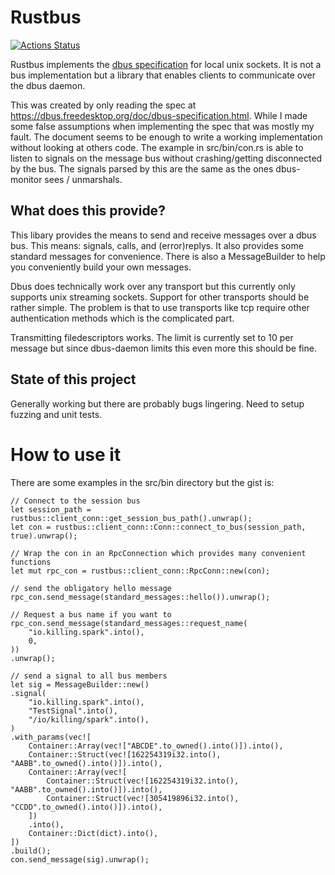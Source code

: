 # Rustbus
[![Actions Status](https://github.com/KillingSpark/rustbus/workflows/CI/badge.svg)](https://github.com/KillingSpark/rustbus/actions?query=workflow%3A"CI")

Rustbus implements the [dbus specification](https://dbus.freedesktop.org/doc/dbus-specification.html) for local unix sockets. It is not a bus implementation but a library
that enables clients to communicate over the dbus daemon.

This was created by only reading the spec at https://dbus.freedesktop.org/doc/dbus-specification.html. While I made some false assumptions when implementing the 
spec that was mostly my fault. The document seems to be enough to write a working implementation without looking at others code. The example in src/bin/con.rs is able
to listen to signals on the message bus without crashing/getting  disconnected by the bus. The signals parsed by this are the same as the ones dbus-monitor sees / unmarshals.

## What does this provide?
This libary provides the means to send and receive messages over a dbus bus. This means: signals, calls, and (error)replys. It also provides some standard messages
for convenience. There is also a MessageBuilder to help you conveniently build your own messages.

Dbus does technically work over any transport but this currently only supports unix streaming sockets. Support for other transports should be rather simple. The problem is
that to use transports like tcp require other authentication methods which is the complicated part.

Transmitting filedescriptors works. The limit is currently set to 10 per message but since dbus-daemon limits this even more this should be fine.

## State of this project
Generally working but there are probably bugs lingering. Need to setup fuzzing and unit tests.


# How to use it
There are some examples in the src/bin directory but the gist is:
```
// Connect to the session bus
let session_path = rustbus::client_conn::get_session_bus_path().unwrap();
let con = rustbus::client_conn::Conn::connect_to_bus(session_path, true).unwrap();

// Wrap the con in an RpcConnection which provides many convenient functions
let mut rpc_con = rustbus::client_conn::RpcConn::new(con);

// send the obligatory hello message
rpc_con.send_message(standard_messages::hello()).unwrap();

// Request a bus name if you want to
rpc_con.send_message(standard_messages::request_name(
    "io.killing.spark".into(),
    0,
))
.unwrap();

// send a signal to all bus members
let sig = MessageBuilder::new()
.signal(
    "io.killing.spark".into(),
    "TestSignal".into(),
    "/io/killing/spark".into(),
)
.with_params(vec![
    Container::Array(vec!["ABCDE".to_owned().into()]).into(),
    Container::Struct(vec![162254319i32.into(), "AABB".to_owned().into()]).into(),
    Container::Array(vec![
        Container::Struct(vec![162254319i32.into(), "AABB".to_owned().into()]).into(),
        Container::Struct(vec![305419896i32.into(), "CCDD".to_owned().into()]).into(),
    ])
    .into(),
    Container::Dict(dict).into(),
])
.build();
con.send_message(sig).unwrap();
```